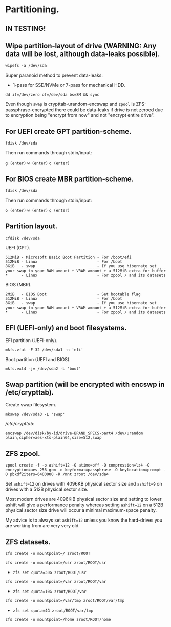 # Partitioning.

## IN TESTING!

## Wipe partition-layout of drive (WARNING: Any data will be lost, although data-leaks possible).

`wipefs -a /dev/sda`

Super paranoid method to prevent data-leaks:

  - 1-pass for SSD/NVMe or 7-pass for mechanical HDD.

`dd if=/dev/zero of=/dev/sda bs=8M && sync`

Even though `swap` is crypttab-urandom-encswap and `zpool` is ZFS-passphrase-encrypted there could be data-leaks if drive is not zeroed due to encryption being "encrypt from now" and not "encrypt entire drive".

## For UEFI create GPT partition-scheme.

`fdisk /dev/sda`

Then run commands through stdin/input:

`g (enter)`
`w (enter)`
`q (enter)`

## For BIOS create MBR partition-scheme.

`fdisk /dev/sda`

Then run commands through stdin/input:

`o (enter)`
`w (enter)`
`q (enter)`

## Partition layout.

`cfdisk /dev/sda`

UEFI (GPT).

```
512MiB - Microsoft Basic Boot Partition - For /boot/efi
512MiB - Linux                          - For /boot
8GiB   - swap                           - If you use hibernate set your swap to your RAM amount + VRAM amount + a 512MiB extra for buffer
*      - Linux                          - For zpool / and its datasets
```

BIOS (MBR).

```
2MiB   - BIOS Boot                      - Set bootable flag
512MiB - Linux                          - For /boot
8GiB   - swap                           - If you use hibernate set your swap to your RAM amount + VRAM amount + a 512MiB extra for buffer
*      - Linux                          - For zpool / and its datasets
```

## EFI (UEFI-only) and boot filesystems.
EFI partition (UEFI-only).

`mkfs.vfat -F 32 /dev/sda1 -n 'efi'`

Boot partition (UEFI and BIOS).

`mkfs.ext4 -jv /dev/sda2 -L 'boot'`

## Swap partition (will be encrypted with encswp in /etc/crypttab).

Create swap filesystem.

`mkswap /dev/sda3 -L 'swap'`

_/etc/crypttab_:
```
encswap /dev/disk/by-id/drive-BRAND_SPECS-part4 /dev/urandom plain,cipher=aes-xts-plain64,size=512,swap
```

## ZFS zpool.

`zpool create -f -o ashift=12 -O atime=off -O compression=lz4 -O encryption=aes-256-gcm -o keyformat=passphrase -O keylocation=prompt -O pbkdf2iters=6400000 -R /mnt zroot /dev/sda4`

Set `ashift=12` on drives with 4096KB physical sector size and `ashift=9` on drives with a 512B physical sector size.

Most modern drives are 4096KiB physical sector size and setting to lower ashift will give a performance penalty whereas setting `ashift=12` on a 512B physical sector size drive will occur a minimal maximum-space penalty.

My advice is to always set `ashift=12` unless you know the hard-drives you are working from are very very old.

## ZFS datasets.

`zfs create -o mountpoint=/ zroot/ROOT`

`zfs create -o mountpoint=/usr zroot/ROOT/usr`

  - `zfs set quota=30G zroot/ROOT/usr`

`zfs create -o mountpoint=/var zroot/ROOT/var`

  - `zfs set quota=10G zroot/ROOT/var`

`zfs create -o mountpoint=/var/tmp zroot/ROOT/var/tmp`

  - `zfs set quota=4G zroot/ROOT/var/tmp`

`zfs create -o mountpoint=/home zroot/ROOT/home`
